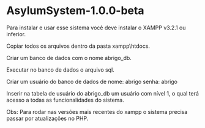 # AsylumSystem-1.0.0-beta

Para instalar e usar esse sistema você deve instalar o XAMPP v3.2.1 ou inferior.

Copiar todos os arquivos dentro da pasta xampp\htdocs.

Criar um banco de dados com o nome abrigo_db.

Executar no banco de dados o arquivo sql.

Criar um usuário do banco de dados de 
nome: abrigo
senha: abrigo

Inserir na tabela de usuário do abrigo_db um usuário com nível 1, o qual terá acesso a todas as funcionalidades do sistema.

Obs: Para rodar nas versões mais recentes do xampp o sistema precisa passar por atualizações no PHP.